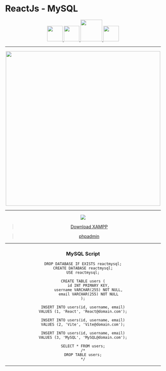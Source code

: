 # ReactJs - MySQL

<center>
<a href="https://react.dev/">
<img src="https://cdn.worldvectorlogo.com/logos/react-2.svg" width=50>
</a>
<a href="https://vite.dev/">
<img src="https://www.svgrepo.com/show/374167/vite.svg" width=50>
</a>
<a href="https://www.mysql.com/">
<img src="https://www.logo.wine/a/logo/MySQL/MySQL-Logo.wine.svg" width=70>
</a>
<a href="https://nodejs.org/en">
<img src="https://raw.githubusercontent.com/benc-uk/icon-collection/e33ee714d05a24a81cf6ccd967ef34b22cb77e65/logos/nodejs-3.svg" width=50>
</a>

---

<img src="https://i.ibb.co/5X2zWvQz/image.png" width=500>

---

<img src="https://i.ibb.co/S4NSYZhL/image.png">

> [Download XAMPP](https://www.apachefriends.org/)

> [phpadmin](http://localhost/phpmyadmin/)

---

### MySQL Script

```
DROP DATABASE IF EXISTS reactmysql;
CREATE DATABASE reactmysql;
USE reactmysql;

CREATE TABLE users (
     id INT PRIMARY KEY,
     username VARCHAR(255) NOT NULL,
     email VARCHAR(255) NOT NULL
);

INSERT INTO users(id, username, email)
VALUES (1, 'React', 'React@domain.com');

INSERT INTO users(id, username, email)
VALUES (2, 'Vite', 'Vite@domain.com');

INSERT INTO users(id, username, email)
VALUES (3, 'MySQL', 'MySQL@domain.com');

SELECT * FROM users;
/*
DROP TABLE users;
*/
```

---
